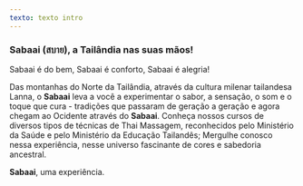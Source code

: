```yaml
---
texto: texto intro
---
```

### Sabaai (สบาย), a Tailândia nas suas mãos!

Sabaai é do bem, Sabaai é conforto, Sabaai é alegria!

Das montanhas do Norte da Tailândia, através da cultura milenar tailandesa Lanna, o **Sabaai** leva a você a experimentar o sabor, a sensação, o som e o toque que cura - tradições que passaram de geração a geração e agora chegam ao Ocidente através do **Sabaai**. Conheça nossos cursos de diversos tipos de técnicas de Thai Massagem, reconhecidos pelo Ministério da Saúde e pelo Ministério da Educação Tailandês; Mergulhe conosco nessa experiência, nesse universo fascinante de cores e sabedoria ancestral.

**Sabaai**, uma experiência.
